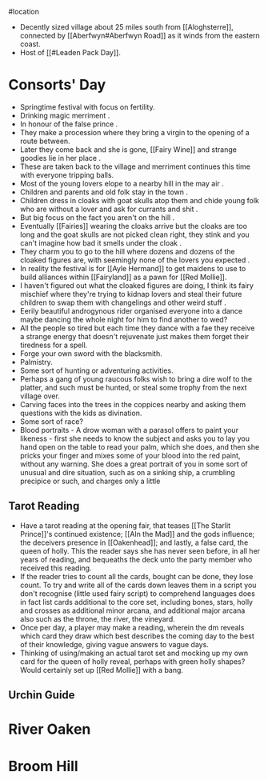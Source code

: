 #location
* Decently sized village about 25 miles south from [[Aloghsterre]], connected by [[Aberfwyn#Aberfwyn Road]] as it winds from the eastern coast.
* Host of [[#Leaden Pack Day]].
# Consorts' Day
* Springtime festival with focus on fertility.
* Drinking magic merriment .
* In honour of the false prince .
* They make a procession where they bring a virgin to the opening of a route between.
* Later they come back and she is gone, [[Fairy Wine]] and strange goodies lie in her place .
* These are taken back to the village and merriment continues this time with everyone tripping balls.
* Most of the young lovers elope to a nearby hill in the may air .
* Children and parents and old folk stay in the town .
* Children dress in cloaks with goat skulls atop them and chide young folk who are without a lover and ask for currants and shit .
* But big focus on the fact you aren't on the hill .
* Eventually [[Fairies]] wearing the cloaks arrive but the cloaks are too long and the goat skulls are not picked clean right, they stink and you can't imagine how bad it smells under the cloak .
* They charm you to go to the hill where dozens and dozens of the cloaked figures are, with seemingly none of the lovers you expected .
* In reality the festival is for [[Ayle Hermand]] to get maidens to use to build alliances within [[Fairyland]] as a pawn for [[Red Mollie]].
* I haven't figured out what the cloaked figures are doing, I think its fairy mischief where they're trying to kidnap lovers and steal their future children to swap them with changelings and other weird stuff .
* Eerily beautiful androgynous rider organised everyone into a dance maybe dancing the whole night for him to find another to wed?
* All the people so tired but each time they dance with a fae they receive a strange energy that doesn't rejuvenate just makes them forget their tiredness for a spell.
* Forge your own sword with the blacksmith.
* Palmistry.
* Some sort of hunting or adventuring activities.
* Perhaps a gang of young raucous folks wish to bring a dire wolf to the platter, and such must be hunted, or steal some trophy from the next village over.
* Carving faces into the trees in the coppices nearby and asking them questions with the kids as divination.
* Some sort of race?
* Blood portraits - A drow woman with a parasol offers to paint your likeness - first she needs to know the subject and asks you to lay you hand open on the table to read your palm, which she does, and then she pricks your finger and mixes some of your blood into the red paint, without any warning. She does a great portrait of you in some sort of unusual and dire situation, such as on a sinking ship, a crumbling precipice or such, and charges only a little 
## Tarot Reading
* Have a tarot reading at the opening fair, that teases [[The Starlit Prince]]'s continued existence; [[Aln the Mad]] and the gods influence; the deceivers presence in [[Oakenhead]]; and lastly, a false card, the queen of holly. This the reader says she has never seen before, in all her years of reading, and bequeaths the deck unto the party member who received this reading.
* If the reader tries to count all the cards, bought can be done, they lose count. To try and write all of the cards down leaves them in a script you don't recognise (little used fairy script) to comprehend languages does in fact list cards additional to the core set, including bones, stars, holly and crosses as additional minor arcana, and additional major arcana also such as the throne, the river, the vineyard. 
* Once per day, a player may make a reading, wherein the dm reveals which card they draw which best describes the coming day to the best of their knowledge, giving vague answers to vague days.
* Thinking of using/making an actual tarot set and mocking up my own card for the queen of holly reveal, perhaps with green holly shapes? Would certainly set up [[Red Mollie]] with a bang. 
## Urchin Guide

# River Oaken

# Broom Hill